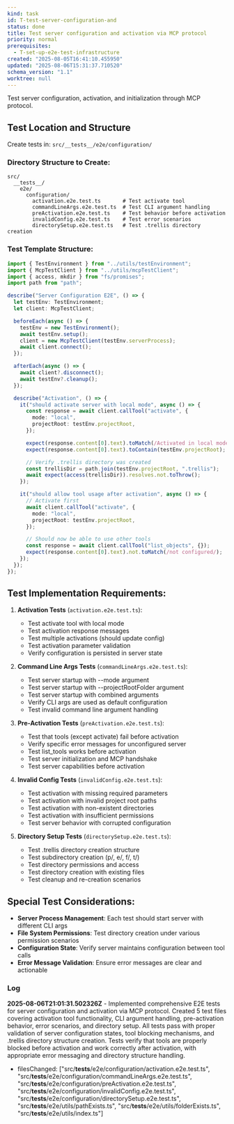 ```yaml
---
kind: task
id: T-test-server-configuration-and
status: done
title: Test server configuration and activation via MCP protocol
priority: normal
prerequisites:
  - T-set-up-e2e-test-infrastructure
created: "2025-08-05T16:41:10.455950"
updated: "2025-08-06T15:31:37.710520"
schema_version: "1.1"
worktree: null
---
```


Test server configuration, activation, and initialization through MCP protocol.

## Test Location and Structure

Create tests in: `src/__tests__/e2e/configuration/`

### Directory Structure to Create:

```
src/
  __tests__/
    e2e/
      configuration/
        activation.e2e.test.ts       # Test activate tool
        commandLineArgs.e2e.test.ts  # Test CLI argument handling
        preActivation.e2e.test.ts    # Test behavior before activation
        invalidConfig.e2e.test.ts    # Test error scenarios
        directorySetup.e2e.test.ts   # Test .trellis directory creation
```

### Test Template Structure:

```typescript
import { TestEnvironment } from "../utils/testEnvironment";
import { McpTestClient } from "../utils/mcpTestClient";
import { access, mkdir } from "fs/promises";
import path from "path";

describe("Server Configuration E2E", () => {
  let testEnv: TestEnvironment;
  let client: McpTestClient;

  beforeEach(async () => {
    testEnv = new TestEnvironment();
    await testEnv.setup();
    client = new McpTestClient(testEnv.serverProcess);
    await client.connect();
  });

  afterEach(async () => {
    await client?.disconnect();
    await testEnv?.cleanup();
  });

  describe("Activation", () => {
    it("should activate server with local mode", async () => {
      const response = await client.callTool("activate", {
        mode: "local",
        projectRoot: testEnv.projectRoot,
      });

      expect(response.content[0].text).toMatch(/Activated in local mode/);
      expect(response.content[0].text).toContain(testEnv.projectRoot);

      // Verify .trellis directory was created
      const trellisDir = path.join(testEnv.projectRoot, ".trellis");
      await expect(access(trellisDir)).resolves.not.toThrow();
    });

    it("should allow tool usage after activation", async () => {
      // Activate first
      await client.callTool("activate", {
        mode: "local",
        projectRoot: testEnv.projectRoot,
      });

      // Should now be able to use other tools
      const response = await client.callTool("list_objects", {});
      expect(response.content[0].text).not.toMatch(/not configured/);
    });
  });
});
```

## Test Implementation Requirements:

1. **Activation Tests** (`activation.e2e.test.ts`):
   - Test activate tool with local mode
   - Test activation response messages
   - Test multiple activations (should update config)
   - Test activation parameter validation
   - Verify configuration is persisted in server state

2. **Command Line Args Tests** (`commandLineArgs.e2e.test.ts`):
   - Test server startup with --mode argument
   - Test server startup with --projectRootFolder argument
   - Test server startup with combined arguments
   - Verify CLI args are used as default configuration
   - Test invalid command line argument handling

3. **Pre-Activation Tests** (`preActivation.e2e.test.ts`):
   - Test that tools (except activate) fail before activation
   - Verify specific error messages for unconfigured server
   - Test list_tools works before activation
   - Test server initialization and MCP handshake
   - Test server capabilities before activation

4. **Invalid Config Tests** (`invalidConfig.e2e.test.ts`):
   - Test activation with missing required parameters
   - Test activation with invalid project root paths
   - Test activation with non-existent directories
   - Test activation with insufficient permissions
   - Test server behavior with corrupted configuration

5. **Directory Setup Tests** (`directorySetup.e2e.test.ts`):
   - Test .trellis directory creation structure
   - Test subdirectory creation (p/, e/, f/, t/)
   - Test directory permissions and access
   - Test directory creation with existing files
   - Test cleanup and re-creation scenarios

## Special Test Considerations:

- **Server Process Management**: Each test should start server with different CLI args
- **File System Permissions**: Test directory creation under various permission scenarios
- **Configuration State**: Verify server maintains configuration between tool calls
- **Error Message Validation**: Ensure error messages are clear and actionable

### Log

**2025-08-06T21:01:31.502326Z** - Implemented comprehensive E2E tests for server configuration and activation via MCP protocol. Created 5 test files covering activation tool functionality, CLI argument handling, pre-activation behavior, error scenarios, and directory setup. All tests pass with proper validation of server configuration states, tool blocking mechanisms, and .trellis directory structure creation. Tests verify that tools are properly blocked before activation and work correctly after activation, with appropriate error messaging and directory structure handling.

- filesChanged: ["src/__tests__/e2e/configuration/activation.e2e.test.ts", "src/__tests__/e2e/configuration/commandLineArgs.e2e.test.ts", "src/__tests__/e2e/configuration/preActivation.e2e.test.ts", "src/__tests__/e2e/configuration/invalidConfig.e2e.test.ts", "src/__tests__/e2e/configuration/directorySetup.e2e.test.ts", "src/__tests__/e2e/utils/pathExists.ts", "src/__tests__/e2e/utils/folderExists.ts", "src/__tests__/e2e/utils/index.ts"]
